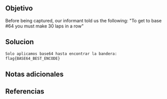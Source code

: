 ## Objetivo
Before being captured, our informant told us the following: "To get to base #64 you must make 30 laps in a row"
## Solucion
```bash
Solo aplicamos base64 hasta encontrar la bandera:
flag{BASE64_BEST_ENCODE}

```

## Notas adicionales

## Referencias